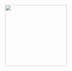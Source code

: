 <p><a href="https://heroku.com/deploy?template=https://github.com/Tnoob-dev/moodle-bot3"> <img src="https://img.shields.io/badge/Deploy%20To%20Heroku-blueviolet?style=for-the-badge&logo=heroku" width="200""/></a></p>
